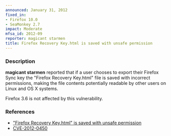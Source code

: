 ```yaml
---
announced: January 31, 2012
fixed_in:
- Firefox 10.0
- SeaMonkey 2.7
impact: Moderate
mfsa_id: 2012-09
reporter: magicant starmen
title: Firefox Recovery Key.html is saved with unsafe permission
---
```


<h3>Description</h3>

<p><strong>magicant starmen</strong> reported that if a user chooses to
export their Firefox Sync key the "Firefox Recovery Key.html" file is
saved with incorrect permissions, making the file contents potentially
readable by other users on Linux and OS X systems.
</p>
<p class="note">Firefox 3.6 is not affected by this vulnerability.
</p>



<h3>References</h3>

<ul>
  <li><a href="https://bugzilla.mozilla.org/show_bug.cgi?id=716868">
      "Firefox Recovery Key.html" is saved with unsafe permission</a></li>
  <li><a href="http://cve.mitre.org/cgi-bin/cvename.cgi?name=CVE-2012-0450" class="ex-ref">CVE-2012-0450</a></li>
</ul>



